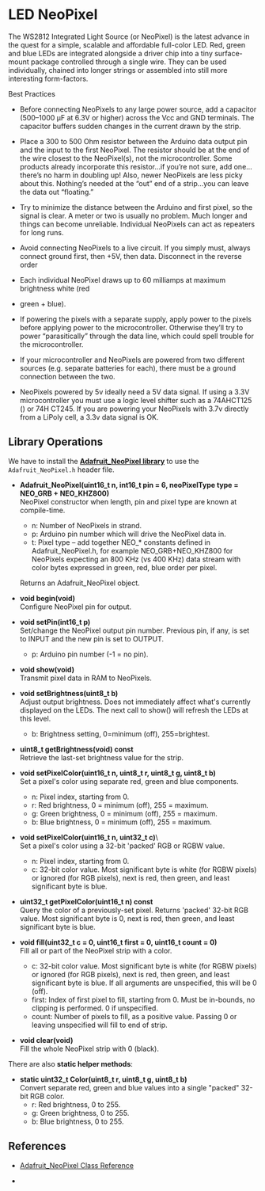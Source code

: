# LED NeoPixel

The WS2812 Integrated Light Source (or NeoPixel) is the
latest advance in the quest for a simple, scalable and affordable full-color LED. Red,
green and blue LEDs are integrated alongside a driver chip into a tiny surface-mount
package controlled through a single wire. They can be used individually, chained into
longer strings or assembled into still more interesting form-factors.


Best Practices
* Before connecting NeoPixels to any large power source, add a capacitor 
(500–1000 µF at 6.3V or higher) across the Vcc and GND terminals. 
The capacitor buffers sudden changes in the current drawn by the strip.

* Place a 300 to 500 Ohm resistor between the Arduino data output pin and the
input to the first NeoPixel. The resistor should be at the end of the wire closest
to the NeoPixel(s), not the microcontroller. Some products already incorporate
this resistor…if you’re not sure, add one…there’s no harm in doubling up! Also,
newer NeoPixels are less picky about this. Nothing’s needed at the “out” end of
a strip…you can leave the data out “floating.”

* Try to minimize the distance between the Arduino and first pixel, so the signal is
clear. A meter or two is usually no problem. Much longer and things can become
unreliable. Individual NeoPixels can act as repeaters for long runs.

* Avoid connecting NeoPixels to a live circuit. If you simply must, always connect
ground first, then +5V, then data. Disconnect in the reverse order

* Each individual NeoPixel draws up to 60 milliamps at maximum brightness white (red
+ green + blue).

* If powering the pixels with a separate supply, apply power to the pixels before
applying power to the microcontroller. Otherwise they’ll try to power
“parasitically” through the data line, which could spell trouble for the
microcontroller.

* If your microcontroller and NeoPixels are powered from two different sources
(e.g. separate batteries for each), there must be a ground connection between
the two.

* NeoPixels powered by 5v ideally need a 5V data signal. If using a 3.3V
microcontroller you must use a logic level shifter such as a 74AHCT125 () or 74H
CT245.
If you are powering your NeoPixels with 3.7v directly from a LiPoly cell, a
3.3v data signal is OK.


## Library Operations

We have to install the [**Adafruit_NeoPixel library**](https://github.com/adafruit/Adafruit_NeoPixel/archive/master.zip) to use the `Adafruit_NeoPixel.h` header file.



* **Adafruit_NeoPixel(uint16_t n, int16_t pin = 6, neoPixelType type = NEO_GRB + NEO_KHZ800)**\
    NeoPixel constructor when length, pin and pixel type are known at compile-time.
    * n: Number of NeoPixels in strand.
    * p: Arduino pin number which will drive the NeoPixel data in.
    * t: Pixel type – add together NEO_* constants defined in Adafruit_NeoPixel.h, for example NEO_GRB+NEO_KHZ800 for NeoPixels expecting an 800 KHz (vs 400 KHz) data stream with color bytes expressed in green, red, blue order per pixel.

    Returns an Adafruit_NeoPixel object.

* **void begin(void)**\
 	Configure NeoPixel pin for output.

* **void setPin(int16_t p)**\
    Set/change the NeoPixel output pin number. Previous pin, if any, is set to INPUT and the new pin is set to OUTPUT.
    * p: Arduino pin number (-1 = no pin).

* **void show(void)**\
    Transmit pixel data in RAM to NeoPixels.


* **void setBrightness(uint8_t b)**\
    Adjust output brightness. Does not immediately affect what's currently displayed on the LEDs. The next call to show() will refresh the LEDs at this level.
    * b: Brightness setting, 0=minimum (off), 255=brightest.

* **uint8_t getBrightness(void) const**\
    Retrieve the last-set brightness value for the strip.

* **void setPixelColor(uint16_t n, uint8_t r, uint8_t g, uint8_t b)**\
    Set a pixel's color using separate red, green and blue components. 
    * n: Pixel index, starting from 0.
    * r: Red brightness, 0 = minimum (off), 255 = maximum.
    * g: Green brightness, 0 = minimum (off), 255 = maximum.
    * b: Blue brightness, 0 = minimum (off), 255 = maximum.


* **void setPixelColor(uint16_t n, uint32_t c)**\	
    Set a pixel's color using a 32-bit 'packed' RGB or RGBW value.
    * n: Pixel index, starting from 0.
    * c: 32-bit color value. Most significant byte is white (for RGBW pixels) or ignored (for RGB pixels), next is red, then green, and least significant byte is blue.

* **uint32_t getPixelColor(uint16_t n) const**\
    Query the color of a previously-set pixel.
    Returns 'packed' 32-bit RGB value. Most significant byte is 0, next is red, then green, and least significant byte is blue.

* **void fill(uint32_t c = 0, uint16_t first = 0, uint16_t count = 0)**\
    Fill all or part of the NeoPixel strip with a color.
    * c: 32-bit color value. Most significant byte is white (for RGBW pixels) or ignored (for RGB pixels), next is red, then green, and least significant byte is blue. If all arguments are unspecified, this will be 0 (off).
    * first: Index of first pixel to fill, starting from 0. Must be in-bounds, no clipping is performed. 0 if unspecified.
    * count: Number of pixels to fill, as a positive value. Passing 0 or leaving unspecified will fill to end of strip.    

* **void clear(void)**\
 	Fill the whole NeoPixel strip with 0 (black).

There are also **static helper methods**:
* **static uint32_t Color(uint8_t r, uint8_t g, uint8_t b)**\
    Convert separate red, green and blue values into a single "packed" 32-bit RGB color.
    * r: Red brightness, 0 to 255.
    * g: Green brightness, 0 to 255.
    * b: Blue brightness, 0 to 255.


## References

* [Adafruit_NeoPixel Class Reference](https://adafruit.github.io/Adafruit_NeoPixel/html/class_adafruit___neo_pixel.html)

* []()